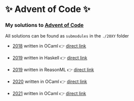 # ✨ Advent of Code ✨

### My solutions to [Advent of Code](https://adventofcode.com/)

All solutions can be found as `submodules` in the `./20XY` folder

- [2018](https://github.com/p1xelHer0/advent-of-code/tree/master/2018/) written in OCaml 👉 [direct link](https://github.com/p1xelHer0/advent-of-code-2018-ocaml/)

- [2019](https://github.com/p1xelHer0/advent-of-code/tree/master/2019/) written in Haskell 👉 [direct link](https://github.com/p1xelHer0/advent-of-code-2019-haskell/)

- [2019](https://github.com/p1xelHer0/advent-of-code/tree/master/2019/) written in ReasonML 👉 [direct link](https://github.com/p1xelHer0/advent-of-code-2019-reason-native/)

- [2020](https://github.com/p1xelHer0/advent-of-code/tree/master/2020/) written in OCaml 👉 [direct link](https://github.com/p1xelHer0/advent-of-code-2020-ocaml/)

- [2021](https://github.com/p1xelHer0/advent-of-code/tree/main/2020/) written in OCaml 👉 [direct link](https://github.com/p1xelHer0/advent-of-code-2021-ocaml/)
